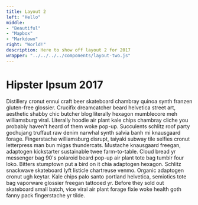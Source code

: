 ```yaml
---
title: Layout 2
left: "Hello"
middle:
- "Beautiful"
- "Mapbox"
- "Markdown"
right: "World!"
description: Here to show off layout 2 for 2017
wrapper: "../../../../components/layout-two.js"
---
```


# Hipster Ipsum 2017

Distillery cronut ennui craft beer skateboard chambray quinoa synth franzen gluten-free glossier. Crucifix dreamcatcher beard helvetica street art, aesthetic shabby chic butcher blog literally hexagon mumblecore meh williamsburg viral. Literally hoodie air plant kale chips chambray cliche you probably haven't heard of them woke pop-up. Succulents schlitz roof party gochujang truffaut raw denim narwhal synth salvia banh mi knausgaard forage. Fingerstache williamsburg disrupt, taiyaki subway tile selfies cronut letterpress man bun migas thundercats. Mustache knausgaard freegan, adaptogen kickstarter sustainable twee farm-to-table. Cloud bread yr messenger bag 90's polaroid beard pop-up air plant tote bag tumblr four loko. Bitters stumptown put a bird on it chia adaptogen hexagon. Schlitz snackwave skateboard lyft listicle chartreuse venmo. Organic adaptogen cronut ugh keytar. Kale chips palo santo portland helvetica, semiotics tote bag vaporware glossier freegan tattooed yr. Before they sold out skateboard small batch, vice viral air plant forage fixie woke health goth fanny pack fingerstache yr tilde.
